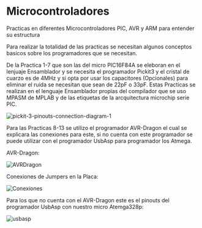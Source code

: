 # Microcontroladores
Practicas en diferentes Microcontroladores PIC, AVR y ARM para entender su estructura


Para realizar la totalidad de las practicas se necesitan algunos conceptos basicos sobre los programadores que se necesitan.

De la Practica 1-7 que son las del micro PIC16F84A se eleboran en el lenjuaje Ensamblador y se necesita el programador Pickit3 y el cristal de cuarzo es de 4MHz y si opta por usar los capacitores (Opcionales) para eliminar el ruida se necesitan que sean de 22pF o 33pF. Estas Practicas se realizan en el lenguaje Ensamblador propias del compilador que se uso MPASM de MPLAB y de las etiquetas de la arcquitectura microchip serie PIC.


![pickit-3-pinouts-connection-diagram-1](https://user-images.githubusercontent.com/63372411/142773480-22c9b4cb-5f32-497e-9b55-1c619da37b9c.jpg)


Para las Practicas 8-13 se utilizo el programador AVR-Dragon el cual se explicara las conexiones para este, si no cuenta con este programador se puede utilizar con el programador UsbAsp para programador los Atmega.

AVR-Dragon:


![AVRDragon](https://user-images.githubusercontent.com/63372411/142773791-f2396806-e232-4e40-90d0-14ea3bf8fec0.jpg)

Conexiones de Jumpers en la Placa:

![Conexiones](https://user-images.githubusercontent.com/63372411/142773880-cfe3e937-6fa7-4b22-8556-cba7ca6af437.jpeg)

Para los que no cuenta con el AVR-Dragon este es el pinouts del programador UsbAsp con nuestro micro Atemga328p:

![usbasp](https://user-images.githubusercontent.com/63372411/142773943-9a419a1c-2d1a-48c7-a553-aa1e7cb9bc03.png)
